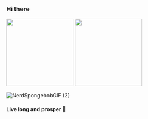 ### Hi there 

<div>
  <img height="180em" src="https://github-readme-stats.vercel.app/api?username=pjmalva&show_icons=true&theme=radical&include_all_commits=true&count_private=true"/>
  <img height="180em" src="https://github-readme-stats.vercel.app/api/top-langs/?username=pjmalva&layout=compact&langs_count=10&theme=radical"/>
</div>

![NerdSpongebobGIF (2)](https://user-images.githubusercontent.com/3484230/127860859-fb211b87-8bf8-44bc-9bff-85ddd92a9a1f.gif)

#### Live long and prosper 🖖
